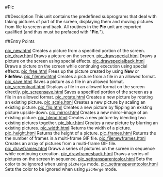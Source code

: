 
#Pic

##Description
This unit contains the predefined subprograms that deal with taking pictures of part of the screen, displaying them and moving pictures from file to screen and back.
All routines in the **Pic** unit are exported qualified (and thus must be prefaced with "**Pic.**").



##Entry Points

[pic_new.html](**New**) Creates a picture from a specified portion of the screen.
[pic_draw.html](**Draw**) Draws a picture on the screen.
[pic_drawspecial.html](**DrawSpecial**) Draws a picture on the screen using special effects.
[pic_drawspecialback.html](**DrawSpecialBack**) Draws a picture on the screen while continuing execution using special effects.
[pic_free.html](**Free**) Frees up the picture created by using **New** or **FileNew**.
[pic_filenew.html](**FileNew**) Creates a picture from a file in an allowed format.
[pic_save.html](**Save**) Saves a picture as a file in an allowed format.
[pic_screenload.html](**ScreenLoad**) Displays a file in an allowed format on the screen directly.
[pic_screensave.html](**ScreenSave**) Saves a specified portion of the screen as a file in an allowed format.
[pic_rotate.html](**Rotate**) Creates a new picture by rotating an existing picture.
[pic_scale.html](**Scale**) Creates a new picture by scaling an existing picture.
[pic_flip.html](**Flip**) Creates a new picture by flipping an existing picture upside-down.
[pic_mirror.html](**Mirror**) Creates a new mirror-image of an existing picture.
[pic_blend.html](**Blend**) Creates a new picture by blending two existing pictures together.
[pic_blur.html](**Blur**) Creates a new picture by blurring an existing pictures.
[pic_width.html](**Width**) Returns the width of a picture.
[pic_height.html](**Height**) Returns the height of a picture.
[pic_frames.html](**Frames**) Returns the the number of frames in a multi-frame GIF file.
[pic_filenewframes.html](**FileNewFrames**) Creates an array of pictures from a multi-frame GIF file.
[pic_drawframes.html](**DrawFrames**) Draws a series of pictures on the screen in sequence while continuing execution.
[pic_drawframesback.html](**DrawFramesBack**) Draws a series of pictures on the screen in sequence.
[pic_settransparentcolor.html](**SetTransparentColor**) Sets the color to be ignored when using `picMerge` mode.
[pic_settransparentcolor.html](**SetTransparentColour**) Sets the color to be ignored when using `picMerge` mode.


